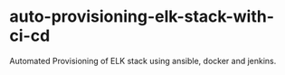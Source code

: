# auto-provisioning-elk-stack-with-ci-cd
Automated Provisioning of ELK stack using ansible, docker and jenkins.
